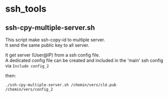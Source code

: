 # ssh_tools  

## ssh-cpy-multiple-server.sh    
This script make ssh-copy-id to multiple server.    
It send the same public key to all server.    

It get server (User@IP) from a ssh config file.  
A dedicated config file can be created and included in the 'main' ssh config via ```Include config_2```  

then:  
```
./ssh-cpy-multiple-server.sh /chemin/vers/clé.pub /chemin/vers/config_2
```
